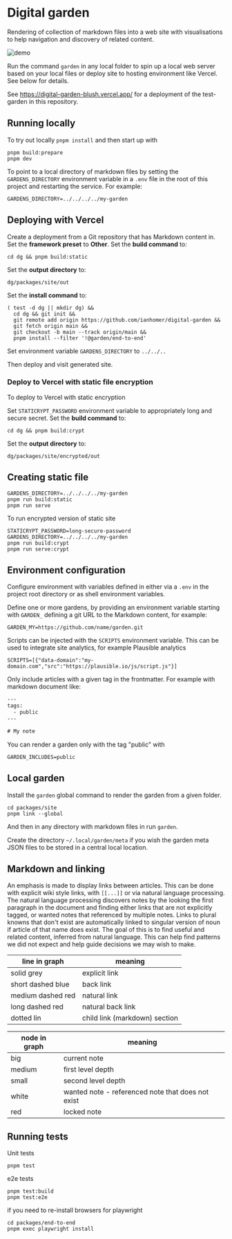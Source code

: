 # Digital garden

Rendering of collection of markdown files into a web site with visualisations to
help navigation and discovery of related content.

![demo](docs/images/demo.gif)

Run the command `garden` in any local folder to spin up a local web server based
on your local files or deploy site to hosting environment like Vercel. See below
for details.

See <https://digital-garden-blush.vercel.app/> for a deployment of the
test-garden in this repository.

## Running locally

To try out locally `pnpm install` and then start up with

    pnpm build:prepare
    pnpm dev

To point to a local directory of markdown files by setting the
`GARDENS_DIRECTORY` environment variable in a `.env` file in the root of this
project and restarting the service. For example:

    GARDENS_DIRECTORY=../../../../my-garden

## Deploying with Vercel

Create a deployment from a Git repository that has Markdown content in. Set the
**framework preset** to **Other**. Set the **build command** to:

    cd dg && pnpm build:static

Set the **output directory** to:

    dg/packages/site/out

Set the **install command** to:

    ( test -d dg || mkdir dg) &&
      cd dg && git init &&
      git remote add origin https://github.com/ianhomer/digital-garden &&
      git fetch origin main &&
      git checkout -b main --track origin/main &&
      pnpm install --filter '!@garden/end-to-end'

Set environment variable `GARDENS_DIRECTORY` to `../../..`

Then deploy and visit generated site.

### Deploy to Vercel with static file encryption

To deploy to Vercel with static encryption

Set `STATICRYPT_PASSWORD` environment variable to appropriately long and secure
secret. Set the **build command** to:

    cd dg && pnpm build:crypt

Set the **output directory** to:

    dg/packages/site/encrypted/out

## Creating static file

    GARDENS_DIRECTORY=../../../../my-garden
    pnpm run build:static
    pnpm run serve

To run encrypted version of static site

    STATICRYPT_PASSWORD=long-secure-password
    GARDENS_DIRECTORY=../../../../my-garden
    pnpm run build:crypt
    pnpm run serve:crypt

## Environment configuration

Configure environment with variables defined in either via a `.env` in the
project root directory or as shell environment variables.

Define one or more gardens, by providing an environment variable starting with
`GARDEN_` defining a git URL to the Markdown content, for example:

    GARDEN_MY=https://github.com/name/garden.git

Scripts can be injected with the `SCRIPTS` environment variable. This can be
used to integrate site analytics, for example Plausible analytics

    SCRIPTS=[{"data-domain":"my-domain.com","src":"https://plausible.io/js/script.js"}]

Only include articles with a given tag in the frontmatter. For example with
markdown document like:

```txt
---
tags:
  - public
---

# My note
```

You can render a garden only with the tag "public" with

    GARDEN_INCLUDES=public

## Local garden

Install the `garden` global command to render the garden from a given folder.

    cd packages/site
    pnpm link --global

And then in any directory with markdown files in run `garden`.

Create the directory `~/.local/garden/meta` if you wish the garden meta JSON
files to be stored in a central local location.

## Markdown and linking

An emphasis is made to display links between articles. This can be done
with explicit wiki style links, with `[[...]]` or via natural language
processing. The natural language processing discovers notes by the looking the
first paragraph in the document and finding either links that are not explicitly
tagged, or wanted notes that referenced by multiple notes. Links to plural
knowns that don't exist are automatically linked to singular version of noun if
article of that name does exist. The goal of this is to find useful and
related content, inferred from natural language. This can help find patterns we
did not expect and help guide decisions we may wish to make.

| line in graph     | meaning                       |
| ----------------- | ----------------------------- |
| solid grey        | explicit link                 |
| short dashed blue | back link                     |
| medium dashed red | natural link                  |
| long dashed red   | natural back link             |
| dotted lin        | child link (markdown) section |

| node in graph | meaning                                           |
| ------------- | ------------------------------------------------- |
| big           | current note                                      |
| medium        | first level depth                                 |
| small         | second level depth                                |
| white         | wanted note - referenced note that does not exist |
| red           | locked note                                       |

## Running tests

Unit tests

    pnpm test

e2e tests

    pnpm test:build
    pnpm test:e2e

if you need to re-install browsers for playwright

    cd packages/end-to-end
    pnpm exec playwright install
